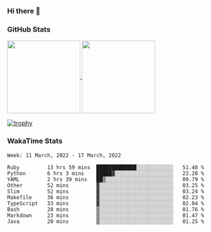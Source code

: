 ### Hi there 👋

### GitHub Stats

<a href="https://github.com/anuraghazra/github-readme-stats">
  <img align="center" height="170px" src="https://github-readme-stats.vercel.app/api/top-langs/?username=tksfjt1024&layout=compact&count_private=true&show_icons=true&show_icons=true&theme=graywhite" />
</a>
<a href="https://github.com/anuraghazra/github-readme-stats">
  <img align="center" height="170px" src="https://github-readme-stats.vercel.app/api?username=tksfjt1024&count_private=true&show_icons=true&show_icons=true&theme=graywhite" />
</a>

[![trophy](https://github-profile-trophy.vercel.app/?username=tksfjt1024)](https://github.com/ryo-ma/github-profile-trophy)

### WakaTime Stats

<!--START_SECTION:waka-->
```text
Week: 11 March, 2022 - 17 March, 2022

Ruby         13 hrs 59 mins  █████████████░░░░░░░░░░░░   51.48 % 
Python       6 hrs 3 mins    █████▓░░░░░░░░░░░░░░░░░░░   22.28 % 
YAML         2 hrs 39 mins   ██▒░░░░░░░░░░░░░░░░░░░░░░   09.79 % 
Other        52 mins         ▓░░░░░░░░░░░░░░░░░░░░░░░░   03.25 % 
Slim         52 mins         ▓░░░░░░░░░░░░░░░░░░░░░░░░   03.24 % 
Makefile     36 mins         ▓░░░░░░░░░░░░░░░░░░░░░░░░   02.23 % 
TypeScript   33 mins         ▓░░░░░░░░░░░░░░░░░░░░░░░░   02.04 % 
Bash         28 mins         ▒░░░░░░░░░░░░░░░░░░░░░░░░   01.76 % 
Markdown     23 mins         ▒░░░░░░░░░░░░░░░░░░░░░░░░   01.47 % 
Java         20 mins         ▒░░░░░░░░░░░░░░░░░░░░░░░░   01.25 % 
```
<!--END_SECTION:waka-->

